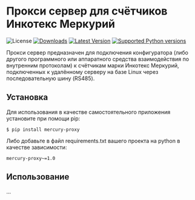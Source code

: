 # Прокси сервер для счётчиков Инкотекс Меркурий

![License](https://img.shields.io/badge/License-BSD%203--Clause-green)
[![Downloads](https://img.shields.io/pypi/dm/mercury-proxy.svg?color=orange)](https://pypi.python.org/pypi/mercury-proxy)
[![Latest Version](https://img.shields.io/pypi/v/mercury-proxy.svg)](https://pypi.python.org/pypi/mercury-proxy)
[![Supported Python versions](https://img.shields.io/pypi/pyversions/mercury-proxy.svg)](https://pypi.python.org/pypi/mercury-proxy)

Прокси сервер предназначен для подключения конфигуратора (либо другого программного
или аппаратного средства взаимодействия по внутренним протоколам) к счётчикам марки
Инкотекс Меркурий, подключенных к удалённому серверу на базе Linux через последовательную
шину (RS485).

## Установка

Для использования в качестве самостоятельного приложения установите при помощи pip:

```shell
$ pip install mercury-proxy
```

Либо добавьте в файл requirements.txt вашего проекта на python в качестве зависимости:

```
mercury-proxy~=1.0
```

## Использование

...
